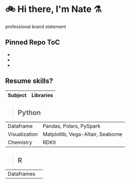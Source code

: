 # 🚲 Hi there, I'm Nate ⚗️

professional brand statement

## Pinned Repo ToC
* 
* 
* 

## Resume skills?
Subject| Libraries
---|---
> ## Python

|||
---|---
Dataframe | Pandas, Polars, PySpark
Visualization | Matplotlib, Vega-Altair, Seaborne
Chemistry | RDKit

> ## R
|||
---|---
Dataframes | 

<!--## Hi there 👋


**Nate-Sheibley/Nate-Sheibley** is a ✨ _special_ ✨ repository because its `README.md` (this file) appears on your GitHub profile.

Here are some ideas to get you started:

- 🔭 I’m currently working on ...
- 🌱 I’m currently learning ...
- 👯 I’m looking to collaborate on ...
- 🤔 I’m looking for help with ...
- 💬 Ask me about ...
- 📫 How to reach me: ...
- 😄 Pronouns: ...
- ⚡ Fun fact: ...
-->
